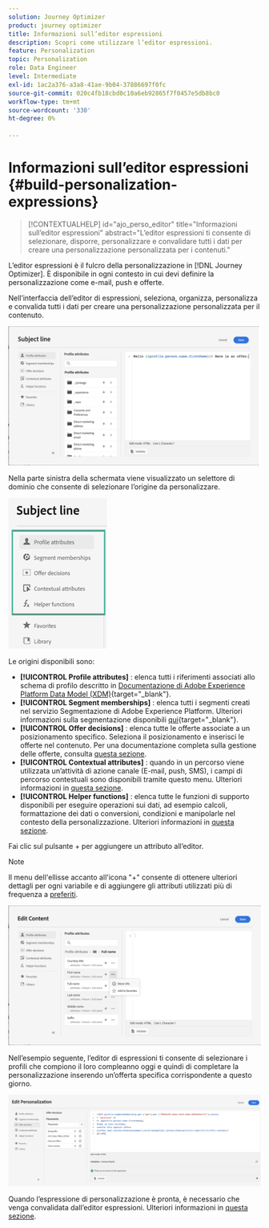 ```yaml
---
solution: Journey Optimizer
product: journey optimizer
title: Informazioni sull’editor espressioni
description: Scopri come utilizzare l’editor espressioni.
feature: Personalization
topic: Personalization
role: Data Engineer
level: Intermediate
exl-id: 1ac2a376-a3a8-41ae-9b04-37886697f0fc
source-git-commit: 020c4fb18cbd0c10a6eb92865f7f0457e5db8bc0
workflow-type: tm+mt
source-wordcount: '330'
ht-degree: 0%

---
```


# Informazioni sull’editor espressioni {#build-personalization-expressions}

>[!CONTEXTUALHELP]
>id="ajo_perso_editor"
>title="Informazioni sull’editor espressioni"
>abstract="L’editor espressioni ti consente di selezionare, disporre, personalizzare e convalidare tutti i dati per creare una personalizzazione personalizzata per i contenuti."

L’editor espressioni è il fulcro della personalizzazione in [!DNL Journey Optimizer]. È disponibile in ogni contesto in cui devi definire la personalizzazione come e-mail, push e offerte.

Nell’interfaccia dell’editor di espressioni, seleziona, organizza, personalizza e convalida tutti i dati per creare una personalizzazione personalizzata per il contenuto.

![](assets/perso_ee1.png)

Nella parte sinistra della schermata viene visualizzato un selettore di dominio che consente di selezionare l’origine da personalizzare.

![](assets/perso_ee3.png)

Le origini disponibili sono:

* **[!UICONTROL Profile attributes]** : elenca tutti i riferimenti associati allo schema di profilo descritto in [Documentazione di Adobe Experience Platform Data Model (XDM)](https://experienceleague.adobe.com/docs/experience-platform/xdm/home.html){target=&quot;_blank&quot;}.
* **[!UICONTROL Segment memberships]** : elenca tutti i segmenti creati nel servizio Segmentazione di Adobe Experience Platform. Ulteriori informazioni sulla segmentazione disponibili [qui](https://experienceleague.adobe.com/docs/experience-platform/segmentation/home.html){target=&quot;_blank&quot;}.
* **[!UICONTROL Offer decisions]** : elenca tutte le offerte associate a un posizionamento specifico. Seleziona il posizionamento e inserisci le offerte nel contenuto. Per una documentazione completa sulla gestione delle offerte, consulta [questa sezione](../email/add-offers-email.md).
* **[!UICONTROL Contextual attributes]** : quando in un percorso viene utilizzata un’attività di azione canale (E-mail, push, SMS), i campi di percorso contestuali sono disponibili tramite questo menu. Ulteriori informazioni in [questa sezione](personalization-use-case.md).
* **[!UICONTROL Helper functions]** : elenca tutte le funzioni di supporto disponibili per eseguire operazioni sui dati, ad esempio calcoli, formattazione dei dati o conversioni, condizioni e manipolarle nel contesto della personalizzazione. Ulteriori informazioni in [questa sezione](functions/functions.md).

Fai clic sul pulsante + per aggiungere un attributo all’editor.

>[!NOTE]
>
>Il menu dell&#39;ellisse accanto all&#39;icona &quot;+&quot; consente di ottenere ulteriori dettagli per ogni variabile e di aggiungere gli attributi utilizzati più di frequenza a [preferiti](personalization-favorites.md).

![](assets/attribute-details.png)

Nell’esempio seguente, l’editor di espressioni ti consente di selezionare i profili che compiono il loro compleanno oggi e quindi di completare la personalizzazione inserendo un’offerta specifica corrispondente a questo giorno.

![](assets/perso_ee2.png)

Quando l’espressione di personalizzazione è pronta, è necessario che venga convalidata dall’editor espressioni. Ulteriori informazioni in [questa sezione](personalization-validation.md).
